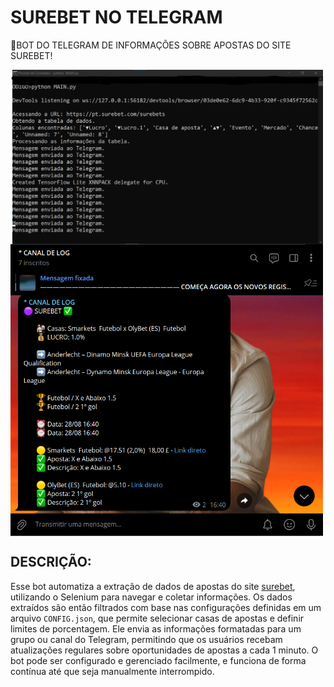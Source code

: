 # SUREBET NO TELEGRAM
🤖BOT DO TELEGRAM DE INFORMAÇÕES SOBRE APOSTAS DO SITE SUREBET!

<img src="./IMAGENS/FOTO_01.png" align="center" width="500"> <br>
<img src="./IMAGENS/FOTO_02.png" align="center" width="500"> <br>

## DESCRIÇÃO:
Esse bot automatiza a extração de dados de apostas do site [surebet](https://pt.surebet.com/surebets), utilizando o Selenium para navegar e coletar informações. Os dados extraídos são então filtrados com base nas configurações definidas em um arquivo `CONFIG.json`, que permite selecionar casas de apostas e definir limites de porcentagem. Ele envia as informações formatadas para um grupo ou canal do Telegram, permitindo que os usuários recebam atualizações regulares sobre oportunidades de apostas a cada 1 minuto. O bot pode ser configurado e gerenciado facilmente, e funciona de forma contínua até que seja manualmente interrompido.

